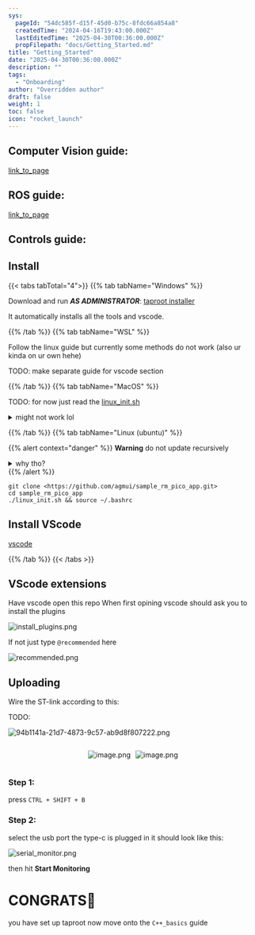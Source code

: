 ```yaml
---
sys:
  pageId: "54dc585f-d15f-45d0-b75c-8fdc66a854a8"
  createdTime: "2024-04-16T19:43:00.000Z"
  lastEditedTime: "2025-04-30T00:36:00.000Z"
  propFilepath: "docs/Getting_Started.md"
title: "Getting_Started"
date: "2025-04-30T00:36:00.000Z"
description: ""
tags:
  - "Onboarding"
author: "Overridden author"
draft: false
weight: 1
toc: false
icon: "rocket_launch"
---
```


## Computer Vision guide:

[link_to_page](86d45bc0-388b-4d26-8848-44f255f73d0e)

## ROS guide:

[link_to_page](3c76c1de-ec8f-46d6-8b0a-294005edc2d5)

## Controls guide:

## Install

{{< tabs tabTotal="4">}}
{{% tab tabName="Windows" %}}

Download and run _**AS ADMINISTRATOR**_: [taproot installer](https://github.com/Thornbots/TeachingFreshies/releases/tag/1.0)

It automatically installs all the tools and vscode.

{{% /tab %}}
{{% tab tabName="WSL" %}}

Follow the linux guide but currently some methods do not work (also ur kinda on ur own hehe)

TODO: make separate guide for vscode section

{{% /tab %}}
{{% tab tabName="MacOS" %}}

TODO: for now just read the [linux_init.sh](https://github.com/agmui/sample_rm_pico_app/blob/main/linux_init.sh)

<details>
<summary>might not work lol</summary>

`brew install libusb pkg-config`

Next install: [vscode](https://code.visualstudio.com/Download)

</details>

{{% /tab %}}
{{% tab tabName="Linux (ubuntu)" %}}

{{% alert context="danger" %}}
**Warning** do not update recursively
<details>
<summary>why tho?</summary>
There are some submodules that may go on for a while (like tinyusb) and I highly
recommend you don't need to get them.
If you want to see what submodules I update just look in `linux_init.sh`
</details>
{{% /alert %}}

```shell
git clone <https://github.com/agmui/sample_rm_pico_app.git>
cd sample_rm_pico_app
./linux_init.sh && source ~/.bashrc
```

## Install VScode

[vscode](https://code.visualstudio.com/Download)

{{% /tab %}}
{{< /tabs >}}

## VScode extensions

Have vscode open this repo
When first opining vscode should ask you to install the plugins

![install_plugins.png](https://prod-files-secure.s3.us-west-2.amazonaws.com/d518164a-d88e-44d1-a4ee-3adb3bd8bce0/89bd30f0-1825-4e77-867b-0a41ce370880/install_plugins.png?X-Amz-Algorithm=AWS4-HMAC-SHA256&X-Amz-Content-Sha256=UNSIGNED-PAYLOAD&X-Amz-Credential=ASIAZI2LB466Z5A64APY%2F20250504%2Fus-west-2%2Fs3%2Faws4_request&X-Amz-Date=20250504T150714Z&X-Amz-Expires=3600&X-Amz-Security-Token=IQoJb3JpZ2luX2VjEGsaCXVzLXdlc3QtMiJHMEUCIQCTuRoc89PLBNy15CUB2p8G%2BBD%2BQdcsBghZ%2FvwlxnVypQIgc98VuVf6S4o86RHrkcpkKU9xYmPHhVEBIPAlSvKd0Ocq%2FwMIFBAAGgw2Mzc0MjMxODM4MDUiDI8fGHd1aITDYujeEyrcA1jqADhBwBIEmSyooh0hO4tOJtH7uhDjVJpd8EAx9HG0HtMSIRrYfTKvq09Q%2B8ItKy3TJhat%2BH2hkZXqtF1gvgJbBqX3EvkEmSmxpcgd3qtoR1VCjPqTunInzADLViWIZtyL%2FVV6eKCz7nd%2BFUgpQKnIsF0bBSrNcuqm5JyN8shs%2BRrAAZ7jy6dCdDSObWo6J%2Bcfsgt4NzRUDOGwlxePZ0tegjIFYfKwUdo9GJTqFaj4F8kyqiVmT8o0bs2pzbvvVMIYzwq2q%2FRlCzbsOPaJOK5TA2hJ9g8JDRGNS04uBeCuuMr%2ByBeXJA39y1pSGM%2FSuHwbWVzJo%2F8bGH9RIozdRnk8PBZWpLCCNofrtrmQnWjJ9UqWits3JJSwm5Wg17kGk6jILkjQSbtbc5RfUJMf%2Bi%2B599oXaEGTP8EKCBDM3YDl6Kz%2BjzwFoh25SlthuRzsjWBLbY9hMWWfGQ9abyblq7RydF1ppug5Xx0MEqna8W2JLz3D2yUZuh0ou%2Bh5UeoiLAoVhGGfBs%2B3bt5J0aReCQvk7gDFSFk8E9qrQTiLiUBcc%2B5IeXccWHJD1fWbAWSK7WXeBjRnwy3P6fXd4HRvyiitG7YLVoq6CwqIIaBpVXaON1MAAAN2JT4mRXQzMMOK3cAGOqUBfsR55QJXBB3X6ELpRmK%2BUKzYvdAMs7CziAQePTMFVEd%2FPugBQThT8puoFIprfV%2FxvuY57Lv3369N5bOEvP7tAwUIolXVDt1ViNfWv4qkUniGoW64n3t7d6hX0DgJnuQ7jbn9Xgrj62rOBPAKRbujlFUQpTPHhwiSh51lMcVSmIn%2BZcEOWtCvzwGajBpnujPFVjmmWgIU%2B1o2udrIIVTO9moPqygS&X-Amz-Signature=0fd3ffaf26836ca45e214c2b54ff4e22ececb81dc58fcbc13eff161bb0891964&X-Amz-SignedHeaders=host&x-id=GetObject)

If not just type `@recommended` here  

![recommended.png](https://prod-files-secure.s3.us-west-2.amazonaws.com/d518164a-d88e-44d1-a4ee-3adb3bd8bce0/61e661e9-5d85-4dfc-be0d-8d2097a5e793/recommended.png?X-Amz-Algorithm=AWS4-HMAC-SHA256&X-Amz-Content-Sha256=UNSIGNED-PAYLOAD&X-Amz-Credential=ASIAZI2LB466Z5A64APY%2F20250504%2Fus-west-2%2Fs3%2Faws4_request&X-Amz-Date=20250504T150714Z&X-Amz-Expires=3600&X-Amz-Security-Token=IQoJb3JpZ2luX2VjEGsaCXVzLXdlc3QtMiJHMEUCIQCTuRoc89PLBNy15CUB2p8G%2BBD%2BQdcsBghZ%2FvwlxnVypQIgc98VuVf6S4o86RHrkcpkKU9xYmPHhVEBIPAlSvKd0Ocq%2FwMIFBAAGgw2Mzc0MjMxODM4MDUiDI8fGHd1aITDYujeEyrcA1jqADhBwBIEmSyooh0hO4tOJtH7uhDjVJpd8EAx9HG0HtMSIRrYfTKvq09Q%2B8ItKy3TJhat%2BH2hkZXqtF1gvgJbBqX3EvkEmSmxpcgd3qtoR1VCjPqTunInzADLViWIZtyL%2FVV6eKCz7nd%2BFUgpQKnIsF0bBSrNcuqm5JyN8shs%2BRrAAZ7jy6dCdDSObWo6J%2Bcfsgt4NzRUDOGwlxePZ0tegjIFYfKwUdo9GJTqFaj4F8kyqiVmT8o0bs2pzbvvVMIYzwq2q%2FRlCzbsOPaJOK5TA2hJ9g8JDRGNS04uBeCuuMr%2ByBeXJA39y1pSGM%2FSuHwbWVzJo%2F8bGH9RIozdRnk8PBZWpLCCNofrtrmQnWjJ9UqWits3JJSwm5Wg17kGk6jILkjQSbtbc5RfUJMf%2Bi%2B599oXaEGTP8EKCBDM3YDl6Kz%2BjzwFoh25SlthuRzsjWBLbY9hMWWfGQ9abyblq7RydF1ppug5Xx0MEqna8W2JLz3D2yUZuh0ou%2Bh5UeoiLAoVhGGfBs%2B3bt5J0aReCQvk7gDFSFk8E9qrQTiLiUBcc%2B5IeXccWHJD1fWbAWSK7WXeBjRnwy3P6fXd4HRvyiitG7YLVoq6CwqIIaBpVXaON1MAAAN2JT4mRXQzMMOK3cAGOqUBfsR55QJXBB3X6ELpRmK%2BUKzYvdAMs7CziAQePTMFVEd%2FPugBQThT8puoFIprfV%2FxvuY57Lv3369N5bOEvP7tAwUIolXVDt1ViNfWv4qkUniGoW64n3t7d6hX0DgJnuQ7jbn9Xgrj62rOBPAKRbujlFUQpTPHhwiSh51lMcVSmIn%2BZcEOWtCvzwGajBpnujPFVjmmWgIU%2B1o2udrIIVTO9moPqygS&X-Amz-Signature=4b6200eb880266ca27e416766de997be973235e837821baab583db694ef332ba&X-Amz-SignedHeaders=host&x-id=GetObject)

## Uploading

Wire the ST-link according to this:

TODO:

![94b1141a-21d7-4873-9c57-ab9d8f807222.png](https://prod-files-secure.s3.us-west-2.amazonaws.com/d518164a-d88e-44d1-a4ee-3adb3bd8bce0/e5fad17d-ab82-4300-9f4c-505ab4b1202c/94b1141a-21d7-4873-9c57-ab9d8f807222.png?X-Amz-Algorithm=AWS4-HMAC-SHA256&X-Amz-Content-Sha256=UNSIGNED-PAYLOAD&X-Amz-Credential=ASIAZI2LB466Z5A64APY%2F20250504%2Fus-west-2%2Fs3%2Faws4_request&X-Amz-Date=20250504T150714Z&X-Amz-Expires=3600&X-Amz-Security-Token=IQoJb3JpZ2luX2VjEGsaCXVzLXdlc3QtMiJHMEUCIQCTuRoc89PLBNy15CUB2p8G%2BBD%2BQdcsBghZ%2FvwlxnVypQIgc98VuVf6S4o86RHrkcpkKU9xYmPHhVEBIPAlSvKd0Ocq%2FwMIFBAAGgw2Mzc0MjMxODM4MDUiDI8fGHd1aITDYujeEyrcA1jqADhBwBIEmSyooh0hO4tOJtH7uhDjVJpd8EAx9HG0HtMSIRrYfTKvq09Q%2B8ItKy3TJhat%2BH2hkZXqtF1gvgJbBqX3EvkEmSmxpcgd3qtoR1VCjPqTunInzADLViWIZtyL%2FVV6eKCz7nd%2BFUgpQKnIsF0bBSrNcuqm5JyN8shs%2BRrAAZ7jy6dCdDSObWo6J%2Bcfsgt4NzRUDOGwlxePZ0tegjIFYfKwUdo9GJTqFaj4F8kyqiVmT8o0bs2pzbvvVMIYzwq2q%2FRlCzbsOPaJOK5TA2hJ9g8JDRGNS04uBeCuuMr%2ByBeXJA39y1pSGM%2FSuHwbWVzJo%2F8bGH9RIozdRnk8PBZWpLCCNofrtrmQnWjJ9UqWits3JJSwm5Wg17kGk6jILkjQSbtbc5RfUJMf%2Bi%2B599oXaEGTP8EKCBDM3YDl6Kz%2BjzwFoh25SlthuRzsjWBLbY9hMWWfGQ9abyblq7RydF1ppug5Xx0MEqna8W2JLz3D2yUZuh0ou%2Bh5UeoiLAoVhGGfBs%2B3bt5J0aReCQvk7gDFSFk8E9qrQTiLiUBcc%2B5IeXccWHJD1fWbAWSK7WXeBjRnwy3P6fXd4HRvyiitG7YLVoq6CwqIIaBpVXaON1MAAAN2JT4mRXQzMMOK3cAGOqUBfsR55QJXBB3X6ELpRmK%2BUKzYvdAMs7CziAQePTMFVEd%2FPugBQThT8puoFIprfV%2FxvuY57Lv3369N5bOEvP7tAwUIolXVDt1ViNfWv4qkUniGoW64n3t7d6hX0DgJnuQ7jbn9Xgrj62rOBPAKRbujlFUQpTPHhwiSh51lMcVSmIn%2BZcEOWtCvzwGajBpnujPFVjmmWgIU%2B1o2udrIIVTO9moPqygS&X-Amz-Signature=57cf4cd47fabd75c6bad89b5fcbe8456dab32cbfd56fa4f74becc0829552f392&X-Amz-SignedHeaders=host&x-id=GetObject)

<div style="display: flex;flex-direction: row; column-gap:10px; max-width: 630px;justify-content: center;">
<div>

![image.png](https://prod-files-secure.s3.us-west-2.amazonaws.com/d518164a-d88e-44d1-a4ee-3adb3bd8bce0/210ecb78-1116-4d7b-b9b7-2292f66fa2c2/image.png?X-Amz-Algorithm=AWS4-HMAC-SHA256&X-Amz-Content-Sha256=UNSIGNED-PAYLOAD&X-Amz-Credential=ASIAZI2LB4664IGZXD7F%2F20250504%2Fus-west-2%2Fs3%2Faws4_request&X-Amz-Date=20250504T150718Z&X-Amz-Expires=3600&X-Amz-Security-Token=IQoJb3JpZ2luX2VjEGsaCXVzLXdlc3QtMiJIMEYCIQCxZZ3iH6e6in4TlTSgm64zldrLvauuj3SuVLLvpYwo%2FAIhAOgyxC2JrEWPwAnbAUVq9BJ5YJxDhvOSr8Wxo9u0JeNLKv8DCBQQABoMNjM3NDIzMTgzODA1Igx3QmH5x0pWsqDECpYq3AP3eZsbDDc28xybn2ez7%2FIyUVEiPp0GeMut7A2jZid3zX9UX8Xm%2F%2BVcfGGxka5cmGUlLTslRRQb9g%2BJSXhC9v6BfOUIw%2FBSXbNewIEzHXqtBBXfXUANxs1tmhPqzeylB%2FU%2Bet4ewsiM%2FQJjLfyHUbS2MrWEbQ0SEygvCP6RVQXyaKnkSF2QyEmZNaU4eWjat58448voc61PR%2B%2FV%2Fzf9hX3N4FEnhia8FqSL%2FBuhIjxGWkji6W%2FysM8WJ3QWNaPYNy2iPYn3xwV%2BKoz%2BMxennfmoY%2FyhIjwOnNwWIsS08DXODFrr91kk2gcYWVnm3fvfBH8MLSgWH6yQHf739KKSLN6RlhZSeloP7QjS7SnpJ2uuF6mGWEhsLQHgXWkjK0ioyP2NvAwM3rktDEVTLCXZW8Ngb4MSaFU2HUE7MtRElBsTJ1txfivOi37E%2BTkwd5y%2FzLjycC%2Bk21I%2BIy9A5Ppq%2Bi3yQ2ufkgsHfkXQPl4O%2FmhUB%2BSBzc%2FR29Aq7dp4%2BuGdvYW72DxmcHGtWkYiiM7r6q0Yp7Ynxf9njeEQN9nnuoImuoRHzYk1dw4gZ3bO8BobY%2B45HBBGN8LjxaH%2BgwvXRrLrjRp7JeeT4vHNv%2BN3RzSd1EX2ooxMlMmenyoj5jCsjt3ABjqkARJ5H76U%2F1ltAhMwgVLqti9AlG2u6ciwPRp23At3uxYOGeQ6gO%2F1pLu18Dyi8eMbzzZtUcCquEcnkYEyZV2NIB9Kzmm9dtbgtcdeIMrftrFAO%2F8EuaorLaaVAOK5ChFEDPjTHUBUL7JT69pexUCVqJiNhCrXZhzEH43TRKsvhhwwA%2B0%2BCPHtIefmUiz3V%2F7x1JO8zVuQZs3%2BeyH6VIk%2FKI3%2FdG8U&X-Amz-Signature=01d991898f2a559afa13f2b5c97f484343b6ef3de42f1eeaa78bfba37ebf5141&X-Amz-SignedHeaders=host&x-id=GetObject)

</div>
<div>

![image.png](https://prod-files-secure.s3.us-west-2.amazonaws.com/d518164a-d88e-44d1-a4ee-3adb3bd8bce0/33a0fd0f-8ca6-4a86-8e09-26e95ded1fff/image.png?X-Amz-Algorithm=AWS4-HMAC-SHA256&X-Amz-Content-Sha256=UNSIGNED-PAYLOAD&X-Amz-Credential=ASIAZI2LB466VLSDKI76%2F20250504%2Fus-west-2%2Fs3%2Faws4_request&X-Amz-Date=20250504T150718Z&X-Amz-Expires=3600&X-Amz-Security-Token=IQoJb3JpZ2luX2VjEG4aCXVzLXdlc3QtMiJHMEUCIHmVhIEukIwgLYqd2OI6fYbykYfMG%2BaZTSVnpeDB68hdAiEAmGJYITYniCNcjIRBPnfigjlylWox3MrfnuvzC5%2FsWrQq%2FwMIFxAAGgw2Mzc0MjMxODM4MDUiDNfFQ9UTWMUT34WshyrcA00dE%2BfyCKZOlZfwu9tia9Uj5w0cs6GoEju8Ei9CTMVdQyyQC7OG4RJOU3qX3Tar7aP3Fjbe4M0ki62SckFgRtBgCm3Sf%2BlYs721QcWAbAYbmqlTSN726t6Kr0styic8skTSBuNfh7r1tZ3Kgs25wC7137h%2FuJrdSO%2FuS6go1A9TeEjjmo2m7mxvXj8eVujI2jQyDXp6w7lMIMjsoLCT3jWuaO4uvPrVv99VCkTKnuwamZfhYwKtfVLsVO0DRGcCcWIf8Zbaos49K0uaPkYp9AB%2B4p00gJs%2F6Ae%2B2TrPnPqvpv%2Fixcl0CtJ9Ihi3FivPNnkt%2FTQH8waDTORU4dOsZSuMpSXW%2FVRdS%2BIEtxwOwa%2F2LRc%2FiPiAlew4HXM76Kgq%2BCdQZokGAt0NUnaADvW662GQMZp4xFItNR29efo1wzUP8%2BhV6f%2FK8%2ButahSmYyyn7TbzR2pzDjlABfHnYwmpbj2qrdxtUH%2Fqg3%2F9EdlPrOBzECQjCkIqTOAt15ZhLlzKQV5R87PHkqDAJ5LFBOX1GMNtTf9MWuhvXz6UJFhFZ7O%2FedGaceqQfL5rmzJYtL%2BERAtogRWPSPjN5FBo0X9egKX2FAtp6ZLxUs13pcDI3OL3LT8oMIIasFapCThxMNDk3cAGOqUBbzexUSlUYI1w%2BpMrV14lbtZDA%2BTSM36ogqbFmGktzajOd8NQDza5kEVlN7anACxmoGhYYn0FdOjjaMHTVIqYaW3clEC7CU2rxjrpVvTKYrZgj2uvOirrj7p4flPsJkLvlhYHkg19jGBKKsJm1y%2F6%2F5Z3bzQzZBH7xoykHR4jCU0FQPlAK%2FrNl46Xteat8qel33cBF%2FuK3WaV3KRMQk1CXXpseQCB&X-Amz-Signature=fb14dbb7208e2e4c94a1bea383c367c081791118070bbe0782bd3185c1cf9db9&X-Amz-SignedHeaders=host&x-id=GetObject)

</div>
</div>

### Step 1:

press `CTRL + SHIFT + B`

### Step 2:

select the usb port the type-c is plugged in it should look like this:

![serial_monitor.png](https://prod-files-secure.s3.us-west-2.amazonaws.com/d518164a-d88e-44d1-a4ee-3adb3bd8bce0/f03f4774-05d4-4393-b6a0-d5efb6d315ab/serial_monitor.png?X-Amz-Algorithm=AWS4-HMAC-SHA256&X-Amz-Content-Sha256=UNSIGNED-PAYLOAD&X-Amz-Credential=ASIAZI2LB466Z5A64APY%2F20250504%2Fus-west-2%2Fs3%2Faws4_request&X-Amz-Date=20250504T150714Z&X-Amz-Expires=3600&X-Amz-Security-Token=IQoJb3JpZ2luX2VjEGsaCXVzLXdlc3QtMiJHMEUCIQCTuRoc89PLBNy15CUB2p8G%2BBD%2BQdcsBghZ%2FvwlxnVypQIgc98VuVf6S4o86RHrkcpkKU9xYmPHhVEBIPAlSvKd0Ocq%2FwMIFBAAGgw2Mzc0MjMxODM4MDUiDI8fGHd1aITDYujeEyrcA1jqADhBwBIEmSyooh0hO4tOJtH7uhDjVJpd8EAx9HG0HtMSIRrYfTKvq09Q%2B8ItKy3TJhat%2BH2hkZXqtF1gvgJbBqX3EvkEmSmxpcgd3qtoR1VCjPqTunInzADLViWIZtyL%2FVV6eKCz7nd%2BFUgpQKnIsF0bBSrNcuqm5JyN8shs%2BRrAAZ7jy6dCdDSObWo6J%2Bcfsgt4NzRUDOGwlxePZ0tegjIFYfKwUdo9GJTqFaj4F8kyqiVmT8o0bs2pzbvvVMIYzwq2q%2FRlCzbsOPaJOK5TA2hJ9g8JDRGNS04uBeCuuMr%2ByBeXJA39y1pSGM%2FSuHwbWVzJo%2F8bGH9RIozdRnk8PBZWpLCCNofrtrmQnWjJ9UqWits3JJSwm5Wg17kGk6jILkjQSbtbc5RfUJMf%2Bi%2B599oXaEGTP8EKCBDM3YDl6Kz%2BjzwFoh25SlthuRzsjWBLbY9hMWWfGQ9abyblq7RydF1ppug5Xx0MEqna8W2JLz3D2yUZuh0ou%2Bh5UeoiLAoVhGGfBs%2B3bt5J0aReCQvk7gDFSFk8E9qrQTiLiUBcc%2B5IeXccWHJD1fWbAWSK7WXeBjRnwy3P6fXd4HRvyiitG7YLVoq6CwqIIaBpVXaON1MAAAN2JT4mRXQzMMOK3cAGOqUBfsR55QJXBB3X6ELpRmK%2BUKzYvdAMs7CziAQePTMFVEd%2FPugBQThT8puoFIprfV%2FxvuY57Lv3369N5bOEvP7tAwUIolXVDt1ViNfWv4qkUniGoW64n3t7d6hX0DgJnuQ7jbn9Xgrj62rOBPAKRbujlFUQpTPHhwiSh51lMcVSmIn%2BZcEOWtCvzwGajBpnujPFVjmmWgIU%2B1o2udrIIVTO9moPqygS&X-Amz-Signature=9b16a88bc13e4fb83c2cd3db11e7f3f9f7723d019c98f967b46430917d3ac968&X-Amz-SignedHeaders=host&x-id=GetObject)

then hit **Start Monitoring**

# CONGRATS🎉

you have set up taproot now move onto the `C++_basics` guide
